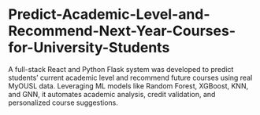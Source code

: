 # Predict-Academic-Level-and-Recommend-Next-Year-Courses-for-University-Students
A full-stack React and Python Flask system was developed to predict students’ current academic level and recommend future courses using real MyOUSL data. Leveraging ML models like Random Forest, XGBoost, KNN, and GNN, it automates academic analysis, credit validation, and personalized course suggestions.
